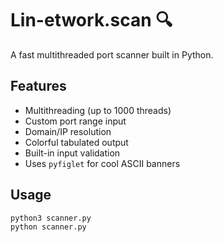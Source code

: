 # Lin-etwork.scan 🔍

A fast multithreaded port scanner built in Python.

## Features
- Multithreading (up to 1000 threads)
- Custom port range input
- Domain/IP resolution
- Colorful tabulated output
- Built-in input validation
- Uses `pyfiglet` for cool ASCII banners

## Usage

```bash
python3 scanner.py 
python scanner.py
